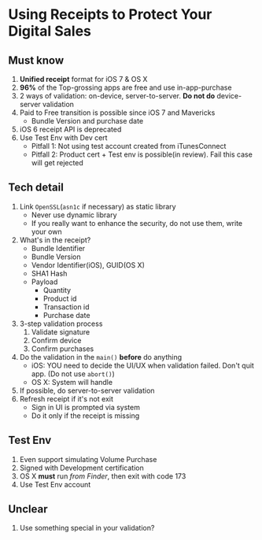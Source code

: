 # Using Receipts to Protect Your Digital Sales

## Must know

1. **Unified receipt** format for iOS 7 & OS X
2. **96%** of the Top-grossing apps are free and use in-app-purchase
3. 2 ways of validation: on-device, server-to-server. **Do not do** device-server validation
4. Paid to Free transition is possible since iOS 7 and Mavericks
    * Bundle Version and purchase date
5. iOS 6 receipt API is deprecated
6. Use Test Env with Dev cert
    * Pitfall 1: Not using test account created from iTunesConnect
    * Pitfall 2: Product cert + Test env is possible(in review). Fail this case will get rejected

## Tech detail

1. Link `OpenSSL`(`asn1c` if necessary) as static library
    * Never use dynamic library
    * If you really want to enhance the security, do not use them, write your own
2. What's in the receipt?
    * Bundle Identifier
    * Bundle Version
    * Vendor Identifier(iOS), GUID(OS X)
    * SHA1 Hash
    * Payload
        * Quantity
        * Product id
        * Transaction id
        * Purchase date
2. 3-step validation process
    1. Validate signature
    2. Confirm device
    3. Confirm purchases 
3. Do the validation in the `main()` **before** do anything
    * iOS: YOU need to decide the UI/UX when validation failed. Don't quit app. (Do not use `abort()`)
    * OS X: System will handle
4. If possible, do server-to-server validation
5. Refresh receipt if it's not exit
    * Sign in UI is prompted via system
    * Do it only if the receipt is missing


## Test Env
1. Even support simulating Volume Purchase
2. Signed with Development certification
3. OS X **must** run *from Finder*, then exit with code 173
4. Use Test Env account

## Unclear

1. Use something special in your validation?
